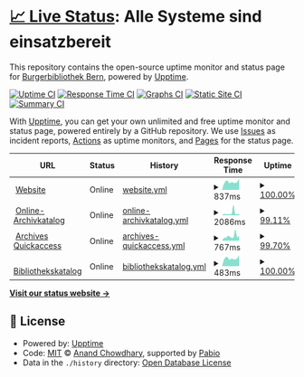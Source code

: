 # [📈 Live Status](https://burgerbibliothek.github.io/upptime): <!--live status--> **Alle Systeme sind einsatzbereit**

This repository contains the open-source uptime monitor and status page for [Burgerbibliothek Bern](https://www.burgerbib.ch), powered by [Upptime](https://github.com/upptime/upptime).

[![Uptime CI](https://github.com/burgerbibliothek/upptime/workflows/Uptime%20CI/badge.svg)](https://github.com/burgerbibliothek/upptime/actions?query=workflow%3A%22Uptime+CI%22)
[![Response Time CI](https://github.com/burgerbibliothek/upptime/workflows/Response%20Time%20CI/badge.svg)](https://github.com/burgerbibliothek/upptime/actions?query=workflow%3A%22Response+Time+CI%22)
[![Graphs CI](https://github.com/burgerbibliothek/upptime/workflows/Graphs%20CI/badge.svg)](https://github.com/burgerbibliothek/upptime/actions?query=workflow%3A%22Graphs+CI%22)
[![Static Site CI](https://github.com/burgerbibliothek/upptime/workflows/Static%20Site%20CI/badge.svg)](https://github.com/burgerbibliothek/upptime/actions?query=workflow%3A%22Static+Site+CI%22)
[![Summary CI](https://github.com/burgerbibliothek/upptime/workflows/Summary%20CI/badge.svg)](https://github.com/burgerbibliothek/upptime/actions?query=workflow%3A%22Summary+CI%22)

With [Upptime](https://upptime.js.org), you can get your own unlimited and free uptime monitor and status page, powered entirely by a GitHub repository. We use [Issues](https://github.com/burgerbibliothek/upptime/issues) as incident reports, [Actions](https://github.com/burgerbibliothek/upptime/actions) as uptime monitors, and [Pages](https://burgerbibliothek.github.io/upptime) for the status page.

<!--start: status pages-->
<!-- This summary is generated by Upptime (https://github.com/upptime/upptime) -->
<!-- Do not edit this manually, your changes will be overwritten -->
<!-- prettier-ignore -->
| URL | Status | History | Response Time | Uptime |
| --- | ------ | ------- | ------------- | ------ |
| <img alt="" src="https://icons.duckduckgo.com/ip3/www.burgerbib.ch.ico" height="13"> [Website](https://www.burgerbib.ch) | Online | [website.yml](https://github.com/burgerbibliothek/upptime/commits/HEAD/history/website.yml) | <details><summary><img alt="Response time graph" src="./graphs/website/response-time-week.png" height="20"> 837ms</summary><br><a href="https://status.burgerbib.ch/history/website"><img alt="Response time 899" src="https://img.shields.io/endpoint?url=https%3A%2F%2Fraw.githubusercontent.com%2Fburgerbibliothek%2Fupptime%2FHEAD%2Fapi%2Fwebsite%2Fresponse-time.json"></a><br><a href="https://status.burgerbib.ch/history/website"><img alt="24-hour response time 1151" src="https://img.shields.io/endpoint?url=https%3A%2F%2Fraw.githubusercontent.com%2Fburgerbibliothek%2Fupptime%2FHEAD%2Fapi%2Fwebsite%2Fresponse-time-day.json"></a><br><a href="https://status.burgerbib.ch/history/website"><img alt="7-day response time 837" src="https://img.shields.io/endpoint?url=https%3A%2F%2Fraw.githubusercontent.com%2Fburgerbibliothek%2Fupptime%2FHEAD%2Fapi%2Fwebsite%2Fresponse-time-week.json"></a><br><a href="https://status.burgerbib.ch/history/website"><img alt="30-day response time 918" src="https://img.shields.io/endpoint?url=https%3A%2F%2Fraw.githubusercontent.com%2Fburgerbibliothek%2Fupptime%2FHEAD%2Fapi%2Fwebsite%2Fresponse-time-month.json"></a><br><a href="https://status.burgerbib.ch/history/website"><img alt="1-year response time 899" src="https://img.shields.io/endpoint?url=https%3A%2F%2Fraw.githubusercontent.com%2Fburgerbibliothek%2Fupptime%2FHEAD%2Fapi%2Fwebsite%2Fresponse-time-year.json"></a></details> | <details><summary><a href="https://status.burgerbib.ch/history/website">100.00%</a></summary><a href="https://status.burgerbib.ch/history/website"><img alt="All-time uptime 100.00%" src="https://img.shields.io/endpoint?url=https%3A%2F%2Fraw.githubusercontent.com%2Fburgerbibliothek%2Fupptime%2FHEAD%2Fapi%2Fwebsite%2Fuptime.json"></a><br><a href="https://status.burgerbib.ch/history/website"><img alt="24-hour uptime 100.00%" src="https://img.shields.io/endpoint?url=https%3A%2F%2Fraw.githubusercontent.com%2Fburgerbibliothek%2Fupptime%2FHEAD%2Fapi%2Fwebsite%2Fuptime-day.json"></a><br><a href="https://status.burgerbib.ch/history/website"><img alt="7-day uptime 100.00%" src="https://img.shields.io/endpoint?url=https%3A%2F%2Fraw.githubusercontent.com%2Fburgerbibliothek%2Fupptime%2FHEAD%2Fapi%2Fwebsite%2Fuptime-week.json"></a><br><a href="https://status.burgerbib.ch/history/website"><img alt="30-day uptime 100.00%" src="https://img.shields.io/endpoint?url=https%3A%2F%2Fraw.githubusercontent.com%2Fburgerbibliothek%2Fupptime%2FHEAD%2Fapi%2Fwebsite%2Fuptime-month.json"></a><br><a href="https://status.burgerbib.ch/history/website"><img alt="1-year uptime 100.00%" src="https://img.shields.io/endpoint?url=https%3A%2F%2Fraw.githubusercontent.com%2Fburgerbibliothek%2Fupptime%2FHEAD%2Fapi%2Fwebsite%2Fuptime-year.json"></a></details>
| <img alt="" src="https://icons.duckduckgo.com/ip3/katalog.burgerbib.ch.ico" height="13"> [Online-Archivkatalog](https://katalog.burgerbib.ch/detail.aspx?ID=129129) | Online | [online-archivkatalog.yml](https://github.com/burgerbibliothek/upptime/commits/HEAD/history/online-archivkatalog.yml) | <details><summary><img alt="Response time graph" src="./graphs/online-archivkatalog/response-time-week.png" height="20"> 2086ms</summary><br><a href="https://status.burgerbib.ch/history/online-archivkatalog"><img alt="Response time 1934" src="https://img.shields.io/endpoint?url=https%3A%2F%2Fraw.githubusercontent.com%2Fburgerbibliothek%2Fupptime%2FHEAD%2Fapi%2Fonline-archivkatalog%2Fresponse-time.json"></a><br><a href="https://status.burgerbib.ch/history/online-archivkatalog"><img alt="24-hour response time 1482" src="https://img.shields.io/endpoint?url=https%3A%2F%2Fraw.githubusercontent.com%2Fburgerbibliothek%2Fupptime%2FHEAD%2Fapi%2Fonline-archivkatalog%2Fresponse-time-day.json"></a><br><a href="https://status.burgerbib.ch/history/online-archivkatalog"><img alt="7-day response time 2086" src="https://img.shields.io/endpoint?url=https%3A%2F%2Fraw.githubusercontent.com%2Fburgerbibliothek%2Fupptime%2FHEAD%2Fapi%2Fonline-archivkatalog%2Fresponse-time-week.json"></a><br><a href="https://status.burgerbib.ch/history/online-archivkatalog"><img alt="30-day response time 1786" src="https://img.shields.io/endpoint?url=https%3A%2F%2Fraw.githubusercontent.com%2Fburgerbibliothek%2Fupptime%2FHEAD%2Fapi%2Fonline-archivkatalog%2Fresponse-time-month.json"></a><br><a href="https://status.burgerbib.ch/history/online-archivkatalog"><img alt="1-year response time 1934" src="https://img.shields.io/endpoint?url=https%3A%2F%2Fraw.githubusercontent.com%2Fburgerbibliothek%2Fupptime%2FHEAD%2Fapi%2Fonline-archivkatalog%2Fresponse-time-year.json"></a></details> | <details><summary><a href="https://status.burgerbib.ch/history/online-archivkatalog">99.11%</a></summary><a href="https://status.burgerbib.ch/history/online-archivkatalog"><img alt="All-time uptime 99.83%" src="https://img.shields.io/endpoint?url=https%3A%2F%2Fraw.githubusercontent.com%2Fburgerbibliothek%2Fupptime%2FHEAD%2Fapi%2Fonline-archivkatalog%2Fuptime.json"></a><br><a href="https://status.burgerbib.ch/history/online-archivkatalog"><img alt="24-hour uptime 98.22%" src="https://img.shields.io/endpoint?url=https%3A%2F%2Fraw.githubusercontent.com%2Fburgerbibliothek%2Fupptime%2FHEAD%2Fapi%2Fonline-archivkatalog%2Fuptime-day.json"></a><br><a href="https://status.burgerbib.ch/history/online-archivkatalog"><img alt="7-day uptime 99.11%" src="https://img.shields.io/endpoint?url=https%3A%2F%2Fraw.githubusercontent.com%2Fburgerbibliothek%2Fupptime%2FHEAD%2Fapi%2Fonline-archivkatalog%2Fuptime-week.json"></a><br><a href="https://status.burgerbib.ch/history/online-archivkatalog"><img alt="30-day uptime 99.80%" src="https://img.shields.io/endpoint?url=https%3A%2F%2Fraw.githubusercontent.com%2Fburgerbibliothek%2Fupptime%2FHEAD%2Fapi%2Fonline-archivkatalog%2Fuptime-month.json"></a><br><a href="https://status.burgerbib.ch/history/online-archivkatalog"><img alt="1-year uptime 99.83%" src="https://img.shields.io/endpoint?url=https%3A%2F%2Fraw.githubusercontent.com%2Fburgerbibliothek%2Fupptime%2FHEAD%2Fapi%2Fonline-archivkatalog%2Fuptime-year.json"></a></details>
| <img alt="" src="https://icons.duckduckgo.com/ip3/www.archives-quickaccess.ch.ico" height="13"> [Archives Quickaccess](https://www.archives-quickaccess.ch/bbb) | Online | [archives-quickaccess.yml](https://github.com/burgerbibliothek/upptime/commits/HEAD/history/archives-quickaccess.yml) | <details><summary><img alt="Response time graph" src="./graphs/archives-quickaccess/response-time-week.png" height="20"> 767ms</summary><br><a href="https://status.burgerbib.ch/history/archives-quickaccess"><img alt="Response time 1097" src="https://img.shields.io/endpoint?url=https%3A%2F%2Fraw.githubusercontent.com%2Fburgerbibliothek%2Fupptime%2FHEAD%2Fapi%2Farchives-quickaccess%2Fresponse-time.json"></a><br><a href="https://status.burgerbib.ch/history/archives-quickaccess"><img alt="24-hour response time 846" src="https://img.shields.io/endpoint?url=https%3A%2F%2Fraw.githubusercontent.com%2Fburgerbibliothek%2Fupptime%2FHEAD%2Fapi%2Farchives-quickaccess%2Fresponse-time-day.json"></a><br><a href="https://status.burgerbib.ch/history/archives-quickaccess"><img alt="7-day response time 767" src="https://img.shields.io/endpoint?url=https%3A%2F%2Fraw.githubusercontent.com%2Fburgerbibliothek%2Fupptime%2FHEAD%2Fapi%2Farchives-quickaccess%2Fresponse-time-week.json"></a><br><a href="https://status.burgerbib.ch/history/archives-quickaccess"><img alt="30-day response time 1455" src="https://img.shields.io/endpoint?url=https%3A%2F%2Fraw.githubusercontent.com%2Fburgerbibliothek%2Fupptime%2FHEAD%2Fapi%2Farchives-quickaccess%2Fresponse-time-month.json"></a><br><a href="https://status.burgerbib.ch/history/archives-quickaccess"><img alt="1-year response time 1097" src="https://img.shields.io/endpoint?url=https%3A%2F%2Fraw.githubusercontent.com%2Fburgerbibliothek%2Fupptime%2FHEAD%2Fapi%2Farchives-quickaccess%2Fresponse-time-year.json"></a></details> | <details><summary><a href="https://status.burgerbib.ch/history/archives-quickaccess">99.70%</a></summary><a href="https://status.burgerbib.ch/history/archives-quickaccess"><img alt="All-time uptime 99.88%" src="https://img.shields.io/endpoint?url=https%3A%2F%2Fraw.githubusercontent.com%2Fburgerbibliothek%2Fupptime%2FHEAD%2Fapi%2Farchives-quickaccess%2Fuptime.json"></a><br><a href="https://status.burgerbib.ch/history/archives-quickaccess"><img alt="24-hour uptime 100.00%" src="https://img.shields.io/endpoint?url=https%3A%2F%2Fraw.githubusercontent.com%2Fburgerbibliothek%2Fupptime%2FHEAD%2Fapi%2Farchives-quickaccess%2Fuptime-day.json"></a><br><a href="https://status.burgerbib.ch/history/archives-quickaccess"><img alt="7-day uptime 99.70%" src="https://img.shields.io/endpoint?url=https%3A%2F%2Fraw.githubusercontent.com%2Fburgerbibliothek%2Fupptime%2FHEAD%2Fapi%2Farchives-quickaccess%2Fuptime-week.json"></a><br><a href="https://status.burgerbib.ch/history/archives-quickaccess"><img alt="30-day uptime 99.84%" src="https://img.shields.io/endpoint?url=https%3A%2F%2Fraw.githubusercontent.com%2Fburgerbibliothek%2Fupptime%2FHEAD%2Fapi%2Farchives-quickaccess%2Fuptime-month.json"></a><br><a href="https://status.burgerbib.ch/history/archives-quickaccess"><img alt="1-year uptime 99.88%" src="https://img.shields.io/endpoint?url=https%3A%2F%2Fraw.githubusercontent.com%2Fburgerbibliothek%2Fupptime%2FHEAD%2Fapi%2Farchives-quickaccess%2Fuptime-year.json"></a></details>
| <img alt="" src="https://icons.duckduckgo.com/ip3/slsp-bsb.primo.exlibrisgroup.com.ico" height="13"> [Bibliothekskatalog](https://slsp-bsb.primo.exlibrisgroup.com/discovery/search?vid=41SLSP_RBE:VU1) | Online | [bibliothekskatalog.yml](https://github.com/burgerbibliothek/upptime/commits/HEAD/history/bibliothekskatalog.yml) | <details><summary><img alt="Response time graph" src="./graphs/bibliothekskatalog/response-time-week.png" height="20"> 483ms</summary><br><a href="https://status.burgerbib.ch/history/bibliothekskatalog"><img alt="Response time 644" src="https://img.shields.io/endpoint?url=https%3A%2F%2Fraw.githubusercontent.com%2Fburgerbibliothek%2Fupptime%2FHEAD%2Fapi%2Fbibliothekskatalog%2Fresponse-time.json"></a><br><a href="https://status.burgerbib.ch/history/bibliothekskatalog"><img alt="24-hour response time 663" src="https://img.shields.io/endpoint?url=https%3A%2F%2Fraw.githubusercontent.com%2Fburgerbibliothek%2Fupptime%2FHEAD%2Fapi%2Fbibliothekskatalog%2Fresponse-time-day.json"></a><br><a href="https://status.burgerbib.ch/history/bibliothekskatalog"><img alt="7-day response time 483" src="https://img.shields.io/endpoint?url=https%3A%2F%2Fraw.githubusercontent.com%2Fburgerbibliothek%2Fupptime%2FHEAD%2Fapi%2Fbibliothekskatalog%2Fresponse-time-week.json"></a><br><a href="https://status.burgerbib.ch/history/bibliothekskatalog"><img alt="30-day response time 580" src="https://img.shields.io/endpoint?url=https%3A%2F%2Fraw.githubusercontent.com%2Fburgerbibliothek%2Fupptime%2FHEAD%2Fapi%2Fbibliothekskatalog%2Fresponse-time-month.json"></a><br><a href="https://status.burgerbib.ch/history/bibliothekskatalog"><img alt="1-year response time 644" src="https://img.shields.io/endpoint?url=https%3A%2F%2Fraw.githubusercontent.com%2Fburgerbibliothek%2Fupptime%2FHEAD%2Fapi%2Fbibliothekskatalog%2Fresponse-time-year.json"></a></details> | <details><summary><a href="https://status.burgerbib.ch/history/bibliothekskatalog">100.00%</a></summary><a href="https://status.burgerbib.ch/history/bibliothekskatalog"><img alt="All-time uptime 100.00%" src="https://img.shields.io/endpoint?url=https%3A%2F%2Fraw.githubusercontent.com%2Fburgerbibliothek%2Fupptime%2FHEAD%2Fapi%2Fbibliothekskatalog%2Fuptime.json"></a><br><a href="https://status.burgerbib.ch/history/bibliothekskatalog"><img alt="24-hour uptime 100.00%" src="https://img.shields.io/endpoint?url=https%3A%2F%2Fraw.githubusercontent.com%2Fburgerbibliothek%2Fupptime%2FHEAD%2Fapi%2Fbibliothekskatalog%2Fuptime-day.json"></a><br><a href="https://status.burgerbib.ch/history/bibliothekskatalog"><img alt="7-day uptime 100.00%" src="https://img.shields.io/endpoint?url=https%3A%2F%2Fraw.githubusercontent.com%2Fburgerbibliothek%2Fupptime%2FHEAD%2Fapi%2Fbibliothekskatalog%2Fuptime-week.json"></a><br><a href="https://status.burgerbib.ch/history/bibliothekskatalog"><img alt="30-day uptime 100.00%" src="https://img.shields.io/endpoint?url=https%3A%2F%2Fraw.githubusercontent.com%2Fburgerbibliothek%2Fupptime%2FHEAD%2Fapi%2Fbibliothekskatalog%2Fuptime-month.json"></a><br><a href="https://status.burgerbib.ch/history/bibliothekskatalog"><img alt="1-year uptime 100.00%" src="https://img.shields.io/endpoint?url=https%3A%2F%2Fraw.githubusercontent.com%2Fburgerbibliothek%2Fupptime%2FHEAD%2Fapi%2Fbibliothekskatalog%2Fuptime-year.json"></a></details>

<!--end: status pages-->

[**Visit our status website →**](https://burgerbibliothek.github.io/upptime)

## 📄 License

- Powered by: [Upptime](https://github.com/upptime/upptime)
- Code: [MIT](./LICENSE) © [Anand Chowdhary](https://anandchowdhary.com), supported by [Pabio](https://pabio.com)
- Data in the `./history` directory: [Open Database License](https://opendatacommons.org/licenses/odbl/1-0/)

